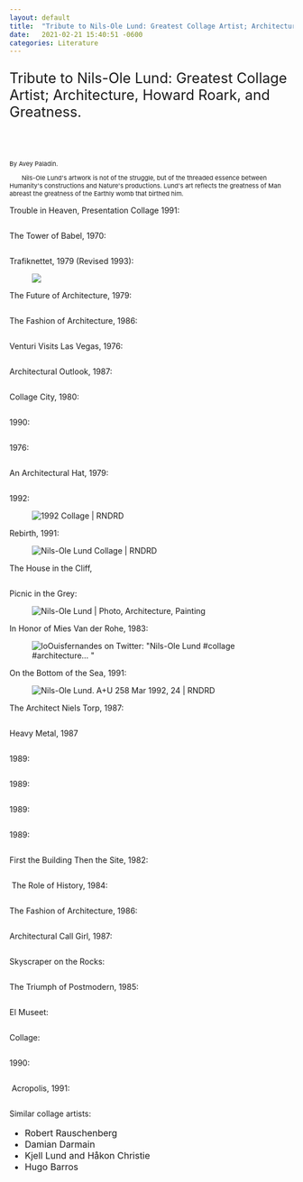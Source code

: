 ```yaml
---
layout: default
title:  "Tribute to Nils-Ole Lund: Greatest Collage Artist; Architecture, Howard Roark, and Greatness."
date:   2021-02-21 15:40:51 -0600
categories: Literature
---
```

 
<!-- wp:paragraph {"fontSize":"11px"} -->
<p class="wp-block-paragraph" style="font-size:25px">Tribute to Nils-Ole Lund: Greatest Collage Artist; Architecture, Howard Roark, and Greatness.
</p><br>
<br>
<p class="wp-block-paragraph" style="font-size:11px">By Avey Paladin.
</p>
<p class="wp-block-paragraph" style="font-size:11px">
&nbsp;&nbsp;&nbsp; &nbsp; &nbsp;Nils-Ole Lund's artwork is not of the struggle, but of the threaded essence between Humanity's constructions and Nature's productions. Lund's art reflects the greatness of Man abreast the greatness of the Earthly womb that birthed him.&nbsp;
</p>
<!-- /wp:paragraph -->

<!-- wp:paragraph {"fontSize":"huge"} -->
<p class="has-large-font-size">Trouble in Heaven, Presentation Collage 1991:</p>
<!-- /wp:paragraph -->

<!-- wp:image -->
<figure class="wp-block-image"><img src="https://www.artic.edu/iiif/2/b96a8ce9-3d8b-7881-d96f-a61e60a97846/full/843,/0/default.jpg" alt=""/></figure>
<!-- /wp:image -->

<!-- wp:paragraph -->
<p></p>
<!-- /wp:paragraph -->

<!-- wp:paragraph {"fontSize":"huge"} -->
<p class="has-large-font-size">The Tower of Babel, 1970:</p>
<!-- /wp:paragraph -->

<!-- wp:image -->
<figure class="wp-block-image"><img src="http://socks-studio.com/img/blog/nils-ole-lund-02-The-Tower-of-Babel-After-1970.jpg" alt=""/></figure>
<!-- /wp:image -->

<!-- wp:paragraph {"fontSize":"huge"} -->
<p class="has-large-font-size">Trafiknettet, 1979 (Revised 1993):</p>
<!-- /wp:paragraph -->

<!-- wp:image -->
<figure class="wp-block-image"><img src="http://socks-studio.com/img/blog/nils-ole-lund-08-Trafiknettet-1979-revised-1993-800x564.jpg alt=""/></figure>
<!-- /wp:image -->

<!-- wp:paragraph {"fontSize":"huge"} -->
<p class="has-large-font-size">The Future of Architecture, 1979:</p>
<!-- /wp:paragraph -->

<!-- wp:image -->
<figure class="wp-block-image"><img src="http://socks-studio.com/img/blog/nils-ole-lund-03-The-Future-of-Architecture-1979-800x602.jpg" alt=""/></figure>
<!-- /wp:image -->

<!-- wp:paragraph {"fontSize":"huge"} -->
<p class="has-large-font-size">The Fashion of Architecture, 1986:</p>
<!-- /wp:paragraph -->

<!-- wp:image -->
<figure class="wp-block-image"><img src="http://socks-studio.com/img/blog/nils-ole-lund-10-The-Fashion-of-Architecture-1986.jpg" alt=""/></figure>
<!-- /wp:image -->

<!-- wp:paragraph {"fontSize":"huge"} -->
<p class="has-large-font-size">Venturi Visits Las Vegas, 1976:</p>
<!-- /wp:paragraph -->

<!-- wp:image -->
<figure class="wp-block-image"><img src="http://socks-studio.com/img/blog/nils-ole-lund-09-Venturi-Visits-Las-Vegas-1976-800x639.jpg" alt=""/></figure>
<!-- /wp:image -->

<!-- wp:paragraph {"fontSize":"huge"} -->
<p class="has-large-font-size">Architectural Outlook, 1987:</p>
<!-- /wp:paragraph -->

<!-- wp:image -->
<figure class="wp-block-image"><img src="http://socks-studio.com/img/blog/nils-ole-lund-13-Architectural-Outlook-1987-800x750.jpg" alt=""/></figure>
<!-- /wp:image -->

<!-- wp:paragraph {"fontSize":"huge"} -->
<p class="has-large-font-size">Collage City, 1980:</p>
<!-- /wp:paragraph -->

<!-- wp:image -->
<figure class="wp-block-image"><img src="http://socks-studio.com/img/blog/nils-ole-lund-14-Collage-City-1980-800x553.jpg" alt=""/></figure>
<!-- /wp:image -->

<!-- wp:paragraph {"fontSize":"huge"} -->
<p class="has-large-font-size">1990:</p>
<!-- /wp:paragraph -->

<!-- wp:image -->
<figure class="wp-block-image"><img src="https://66.media.tumblr.com/87f7ae2a369dcdd7610945c38d9091dd/tumblr_p440jkVxTc1u0lj49o1_1280.jpg" alt=""/></figure>
<!-- /wp:image -->

<!-- wp:paragraph {"fontSize":"huge"} -->
<p class="has-large-font-size">1976:</p>
<!-- /wp:paragraph -->

<!-- wp:image -->
<figure class="wp-block-image"><img src="https://66.media.tumblr.com/fc89aa1f900b2e2a07bbf29c6ce787d3/tumblr_p47lqmhhX51u0lj49o1_1280.jpg" alt=""/></figure>
<!-- /wp:image -->

<!-- wp:paragraph {"fontSize":"huge"} -->
<p class="has-large-font-size">An Architectural Hat, 1979:</p>
<!-- /wp:paragraph -->

<!-- wp:image -->
<figure class="wp-block-image"><img src="http://socks-studio.com/img/blog/nils-ole-lund-15-An-Architectural-Hat-1979.jpg" alt=""/></figure>
<!-- /wp:image -->

<!-- wp:paragraph {"fontSize":"huge"} -->
<p class="has-large-font-size">1992:</p>
<!-- /wp:paragraph -->

<!-- wp:image -->
<figure class="wp-block-image"><img src="https://rndrd.com/i/styles/full/public/1992-Hans_Hollein-Japan_Architect-7-Summer-47-web.jpg?itok=CLTY4PP2" alt="1992 Collage | RNDRD"/></figure>
<!-- /wp:image -->

<!-- wp:paragraph {"fontSize":"huge"} -->
<p class="has-large-font-size">Rebirth, 1991:</p>
<!-- /wp:paragraph -->

<!-- wp:image -->
<figure class="wp-block-image"><img src="https://rndrd.com/i/styles/vertical/public/1992-Nils-Ole_Lund-A%2BU-258-Mar-25-web.jpg?itok=B1PZdI2m" alt="Nils-Ole Lund Collage | RNDRD"/></figure>
<!-- /wp:image -->

<!-- wp:paragraph {"fontSize":"huge"} -->
<p class="has-large-font-size">The House in the Cliff,&nbsp;</p>
<!-- /wp:paragraph -->

<!-- wp:image -->
<figure class="wp-block-image"><img src="https://66.media.tumblr.com/tumblr_ma7f62NVwD1r6xljxo1_500.jpg" alt=""/></figure>
<!-- /wp:image -->

<!-- wp:paragraph {"fontSize":"huge"} -->
<p class="has-huge-font-size">Picnic in the Grey:</p>
<!-- /wp:paragraph -->

<!-- wp:image -->
<figure class="wp-block-image"><img src="https://i.pinimg.com/originals/05/bc/58/05bc5890ad02419b85091a50e7652bdb.jpg" alt="Nils-Ole Lund | Photo, Architecture, Painting"/></figure>
<!-- /wp:image -->

<!-- wp:paragraph {"fontSize":"huge"} -->
<p class="has-huge-font-size">In Honor of Mies Van der Rohe, 1983:</p>
<!-- /wp:paragraph -->

<!-- wp:image -->
<figure class="wp-block-image"><img src="https://pbs.twimg.com/media/DKWhFL4X0AEeIaR.jpg" alt="loOuisfernandes on Twitter: &quot;Nils-Ole Lund #collage #architecture… &quot;"/></figure>
<!-- /wp:image -->

<!-- wp:paragraph {"fontSize":"huge"} -->
<p class="has-huge-font-size">On the Bottom of the Sea, 1991:</p>
<!-- /wp:paragraph -->

<!-- wp:image -->
<figure class="wp-block-image"><img src="https://rndrd.com/i/1992-Nils-Ole_Lund-A%2BU-258-Mar-24-web.jpg" alt="Nils-Ole Lund. A+U 258 Mar 1992, 24 | RNDRD"/></figure>
<!-- /wp:image -->

<!-- wp:paragraph {"fontSize":"huge"} -->
<p class="has-huge-font-size">The Architect&nbsp;Niels Torp, 1987:</p>
<!-- /wp:paragraph -->

<!-- wp:image {"linkDestination":"custom"} -->
<figure class="wp-block-image"><a href="https://www.blogger.com/blog/post/edit/8005337351703917348/7052542002186061003#"><img src="http://selfishoverman.files.wordpress.com/2021/02/530bc-50753.jpg" alt=""/></a></figure>
<!-- /wp:image -->

<!-- wp:paragraph {"fontSize":"huge"} -->
<p class="has-huge-font-size">Heavy Metal, 1987&nbsp;</p>
<!-- /wp:paragraph -->

<!-- wp:image {"linkDestination":"custom"} -->
<figure class="wp-block-image"><a href="https://www.blogger.com/blog/post/edit/8005337351703917348/7052542002186061003#"><img src="http://selfishoverman.files.wordpress.com/2021/02/1a662-68795.jpg" alt=""/></a></figure>
<!-- /wp:image -->

<!-- wp:paragraph {"fontSize":"huge"} -->
<p class="has-huge-font-size">1989:&nbsp;</p>
<!-- /wp:paragraph -->

<!-- wp:image {"linkDestination":"custom"} -->
<figure class="wp-block-image"><a href="https://www.blogger.com/blog/post/edit/8005337351703917348/7052542002186061003#"><img src="http://selfishoverman.files.wordpress.com/2021/02/3fffc-94997.jpg" alt=""/></a></figure>
<!-- /wp:image -->

<!-- wp:paragraph {"fontSize":"huge"} -->
<p class="has-huge-font-size">1989:</p>
<!-- /wp:paragraph -->

<!-- wp:image {"linkDestination":"custom"} -->
<figure class="wp-block-image"><a href="https://www.blogger.com/blog/post/edit/8005337351703917348/7052542002186061003#"><img src="http://selfishoverman.files.wordpress.com/2021/02/27048-94998.jpg" alt=""/></a></figure>
<!-- /wp:image -->

<!-- wp:paragraph {"fontSize":"huge"} -->
<p class="has-huge-font-size">1989:</p>
<!-- /wp:paragraph -->

<!-- wp:image {"linkDestination":"custom"} -->
<figure class="wp-block-image"><a href="https://www.blogger.com/blog/post/edit/8005337351703917348/7052542002186061003#"><img src="http://selfishoverman.files.wordpress.com/2021/02/917bb-95005.jpg" alt=""/></a></figure>
<!-- /wp:image -->

<!-- wp:paragraph {"fontSize":"huge"} -->
<p class="has-huge-font-size">1989:</p>
<!-- /wp:paragraph -->

<!-- wp:image {"linkDestination":"custom"} -->
<figure class="wp-block-image"><a href="https://www.blogger.com/blog/post/edit/8005337351703917348/7052542002186061003#"><img src="http://selfishoverman.files.wordpress.com/2021/02/0f18e-95006.jpg" alt=""/></a></figure>
<!-- /wp:image -->

<!-- wp:paragraph {"fontSize":"huge"} -->
<p class="has-huge-font-size">First the Building Then the Site, 1982:&nbsp;</p>
<!-- /wp:paragraph -->

<!-- wp:image -->
<figure class="wp-block-image"><img src="http://socks-studio.com/img/blog/nils-ole-lund-00-First-the-Building-Then-the-Site-1982.jpg" alt=""/></figure>
<!-- /wp:image -->

<!-- wp:paragraph {"fontSize":"huge"} -->
<p class="has-huge-font-size">&nbsp;The Role of History, 1984:&nbsp;</p>
<!-- /wp:paragraph -->

<!-- wp:image -->
<figure class="wp-block-image"><img src="http://socks-studio.com/img/blog/nils-ole-lund-16-The-Role-of-History-1984.jpg" alt=""/></figure>
<!-- /wp:image -->

<!-- wp:paragraph {"fontSize":"huge"} -->
<p class="has-huge-font-size">The Fashion of Architecture, 1986:&nbsp;</p>
<!-- /wp:paragraph -->

<!-- wp:image -->
<figure class="wp-block-image"><img src="http://socks-studio.com/img/blog/nils-ole-lund-18-The-Fashion-of-Architecture-1986.jpg" alt=""/></figure>
<!-- /wp:image -->

<!-- wp:paragraph {"fontSize":"huge"} -->
<p class="has-huge-font-size">Architectural Call Girl, 1987:&nbsp;</p>
<!-- /wp:paragraph -->

<!-- wp:image -->
<figure class="wp-block-image"><img src="http://socks-studio.com/img/blog/nils-ole-lund-19-Architectural-Call-Girl-1987-800x778.jpg" alt=""/></figure>
<!-- /wp:image -->

<!-- wp:paragraph {"fontSize":"huge"} -->
<p class="has-huge-font-size">Skyscraper on the Rocks:&nbsp;</p>
<!-- /wp:paragraph -->

<!-- wp:image -->
<figure class="wp-block-image"><img src="http://socks-studio.com/img/blog/nils-ole-lund-skyscraper-on-the-rocks.jpg" alt=""/></figure>
<!-- /wp:image -->

<!-- wp:paragraph {"fontSize":"huge"} -->
<p class="has-huge-font-size">The Triumph of Postmodern, 1985:&nbsp;</p>
<!-- /wp:paragraph -->

<!-- wp:image -->
<figure class="wp-block-image"><img src="http://socks-studio.com/img/blog/nils-ole-lund-The-triumph-of-postmodern.jpg" alt=""/></figure>
<!-- /wp:image -->

<!-- wp:paragraph {"fontSize":"huge"} -->
<p class="has-huge-font-size">El Museet:</p>
<!-- /wp:paragraph -->

<!-- wp:image -->
<figure class="wp-block-image"><img src="http://socks-studio.com/img/blog/nils-ole-lund-ELmuseet.jpg" alt=""/></figure>
<!-- /wp:image -->

<!-- wp:paragraph {"fontSize":"huge"} -->
<p class="has-huge-font-size">Collage:&nbsp;</p>
<!-- /wp:paragraph -->

<!-- wp:image -->
<figure class="wp-block-image"><img src="http://socks-studio.com/img/blog/nils-ole-lund-collage.jpg" alt=""/></figure>
<!-- /wp:image -->

<!-- wp:paragraph {"fontSize":"huge"} -->
<p class="has-huge-font-size">1990:</p>
<!-- /wp:paragraph -->

<!-- wp:image -->
<figure class="wp-block-image"><img src="https://66.media.tumblr.com/1974e4d6fb54dc2736f5e9c32aad11d6/tumblr_owlkcuCSCJ1unkg0bo9_1280.jpg" alt=""/></figure>
<!-- /wp:image -->

<!-- wp:paragraph {"fontSize":"huge"} -->
<p class="has-huge-font-size">&nbsp;Acropolis,&nbsp;1991:&nbsp; &nbsp;</p>
<!-- /wp:paragraph -->

<!-- wp:image -->
<figure class="wp-block-image"><img src="https://www.artic.edu/iiif/2/34e15116-d09e-f48e-d3a0-823550ab05af/full/843,/0/default.jpg" alt=""/></figure>
<!-- /wp:image -->

<!-- wp:paragraph -->
<p>Similar collage artists:</p>
<!-- /wp:paragraph -->

<!-- wp:list {"style":{"typography":{"fontSize":"16px"}}} -->
<ul style="font-size:16px"><li>Robert Rauschenberg</li><li>Damian Darmain</li><li>Kjell Lund and Håkon Christie</li><li>Hugo Barros</li></ul>
<!-- /wp:list -->


[jekyll-docs]: https://jekyllrb.com/docs/home
[jekyll-gh]:   https://github.com/jekyll/jekyll
[jekyll-talk]: https://talk.jekyllrb.com/
